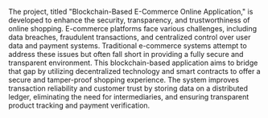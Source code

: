 The project, titled "Blockchain-Based E-Commerce Online Application," is developed to enhance the security, transparency, and trustworthiness of online shopping. E-commerce platforms face various challenges, including data breaches, fraudulent transactions, and centralized control over user data and payment systems.
Traditional e-commerce systems attempt to address these issues but often fall short in providing a fully secure and transparent environment. This blockchain-based application aims to bridge that gap by utilizing decentralized technology and smart contracts to offer a secure and tamper-proof shopping experience. The system improves transaction reliability and customer trust by storing data on a distributed ledger, eliminating the need for intermediaries, and ensuring transparent product tracking and payment verification.
